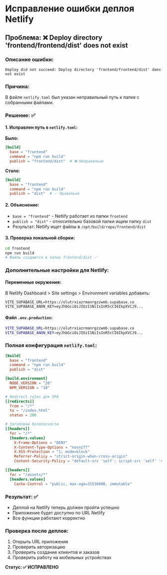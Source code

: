 # Исправление ошибки деплоя Netlify

## Проблема: ❌ Deploy directory 'frontend/frontend/dist' does not exist

### Описание ошибки:
```
Deploy did not succeed: Deploy directory 'frontend/frontend/dist' does not exist
```

### Причина:
В файле `netlify.toml` был указан неправильный путь к папке с собранными файлами.

### Решение: ✅

#### 1. Исправлен путь в `netlify.toml`:

**Было:**
```toml
[build]
  base = "frontend"
  command = "npm run build"
  publish = "frontend/dist"  # ❌ Неправильно
```

**Стало:**
```toml
[build]
  base = "frontend"
  command = "npm run build"
  publish = "dist"  # ✅ Правильно
```

#### 2. Объяснение:
- `base = "frontend"` - Netlify работает из папки `frontend`
- `publish = "dist"` - относительно базовой папки ищем папку `dist`
- Результат: Netlify ищет файлы в `/opt/build/repo/frontend/dist`

#### 3. Проверка локальной сборки:
```bash
cd frontend
npm run build
# Файлы создаются в папке frontend/dist ✅
```

### Дополнительные настройки для Netlify:

#### Переменные окружения:
В Netlify Dashboard > Site settings > Environment variables добавить:
```
VITE_SUPABASE_URL=https://olutrxiazrmanrgzzwmb.supabase.co
VITE_SUPABASE_ANON_KEY=eyJhbGciOiJIUzI1NiIsInR5cCI6IkpXVCJ9...
```

#### Файл `.env.production`:
```bash
VITE_SUPABASE_URL=https://olutrxiazrmanrgzzwmb.supabase.co
VITE_SUPABASE_ANON_KEY=eyJhbGciOiJIUzI1NiIsInR5cCI6IkpXVCJ9...
```

### Полная конфигурация `netlify.toml`:
```toml
[build]
  base = "frontend"
  command = "npm run build"
  publish = "dist"

[build.environment]
  NODE_VERSION = "20"
  NPM_VERSION = "10"

# Redirect rules для SPA
[[redirects]]
  from = "/*"
  to = "/index.html"
  status = 200

# Заголовки безопасности
[[headers]]
  for = "/*"
  [headers.values]
    X-Frame-Options = "DENY"
    X-Content-Type-Options = "nosniff"
    X-XSS-Protection = "1; mode=block"
    Referrer-Policy = "strict-origin-when-cross-origin"
    Content-Security-Policy = "default-src 'self'; script-src 'self' 'unsafe-inline' 'unsafe-eval' https://*.supabase.co; style-src 'self' 'unsafe-inline'; img-src 'self' data: https:; font-src 'self' data:; connect-src 'self' https://*.supabase.co wss://*.supabase.co; frame-ancestors 'none';"

[[headers]]
  for = "/assets/*"
  [headers.values]
    Cache-Control = "public, max-age=31536000, immutable"
```

### Результат: ✅
- Деплой на Netlify теперь должен пройти успешно
- Приложение будет доступно по URL Netlify
- Все функции работают корректно

### Проверка после деплоя:
1. Открыть URL приложения
2. Проверить авторизацию
3. Проверить создание клиентов и заказов
4. Проверить работу на мобильных устройствах

**Статус: ✅ ИСПРАВЛЕНО**
